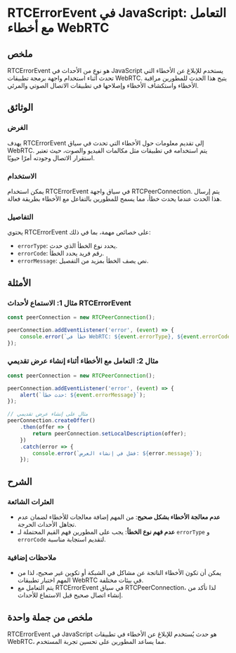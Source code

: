 <!--
Meta Description: # RTCErrorEvent في JavaScript: التعامل مع أخطاء WebRTC ## ملخص RTCErrorEvent هو نوع من الأحداث في JavaScript يستخدم للإبلاغ عن الأخطاء التي تحدث أثناء...
Meta Keywords: الأخطاء, rtcerrorevent, webrtc, peerconnection, error
-->

# RTCErrorEvent في JavaScript: التعامل مع أخطاء WebRTC

## ملخص
RTCErrorEvent هو نوع من الأحداث في JavaScript يستخدم للإبلاغ عن الأخطاء التي تحدث أثناء استخدام واجهة برمجة تطبيقات WebRTC. يتيح هذا الحدث للمطورين مراقبة الأخطاء واستكشاف الأخطاء وإصلاحها في تطبيقات الاتصال الصوتي والمرئي.

## الوثائق
### الغرض
يهدف RTCErrorEvent إلى تقديم معلومات حول الأخطاء التي تحدث في سياق WebRTC. يتم استخدامه في تطبيقات مثل مكالمات الفيديو والصوت، حيث تعتبر استقرار الاتصال وجودته أمرًا حيويًا.

### الاستخدام
يمكن استخدام RTCErrorEvent في سياق واجهة RTCPeerConnection. يتم إرسال هذا الحدث عندما يحدث خطأ، مما يسمح للمطورين بالتفاعل مع الأخطاء بطريقة فعالة.

### التفاصيل
يحتوي RTCErrorEvent على خصائص مهمة، بما في ذلك:
- `errorType`: يحدد نوع الخطأ الذي حدث.
- `errorCode`: رقم فريد يحدد الخطأ.
- `errorMessage`: نص يصف الخطأ بمزيد من التفصيل.

## الأمثلة
### مثال 1: الاستماع لأحداث RTCErrorEvent
```javascript
const peerConnection = new RTCPeerConnection();

peerConnection.addEventListener('error', (event) => {
    console.error(`خطأ في WebRTC: ${event.errorType}, ${event.errorCode} - ${event.errorMessage}`);
});
```

### مثال 2: التعامل مع الأخطاء أثناء إنشاء عرض تقديمي
```javascript
const peerConnection = new RTCPeerConnection();

peerConnection.addEventListener('error', (event) => {
    alert(`حدث خطأ: ${event.errorMessage}`);
});

// مثال على إنشاء عرض تقديمي
peerConnection.createOffer()
    .then(offer => {
        return peerConnection.setLocalDescription(offer);
    })
    .catch(error => {
        console.error(`فشل في إنشاء العرض: ${error.message}`);
    });
```

## الشرح
### العثرات الشائعة
- **عدم معالجة الأخطاء بشكل صحيح**: من المهم إضافة معالجات للأخطاء لضمان عدم تجاهل الأحداث الحرجة.
- **عدم فهم نوع الخطأ**: يجب على المطورين فهم القيم المحتملة لـ `errorType` و `errorCode` لتقديم استجابة مناسبة.

### ملاحظات إضافية
- يمكن أن تكون الأخطاء الناتجة عن مشاكل في الشبكة أو تكوين غير صحيح، لذا من المهم اختبار تطبيقات WebRTC في بيئات مختلفة.
- يتم التعامل مع RTCErrorEvent في سياق RTCPeerConnection، لذا تأكد من إنشاء اتصال صحيح قبل الاستماع للأحداث.

## ملخص من جملة واحدة
RTCErrorEvent في JavaScript هو حدث يُستخدم للإبلاغ عن الأخطاء في تطبيقات WebRTC، مما يساعد المطورين على تحسين تجربة المستخدم.